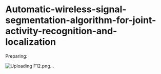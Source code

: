 # Automatic-wireless-signal-segmentation-algorithm-for-joint-activity-recognition-and-localization
Preparing:

![Uploading F12.png…]()
